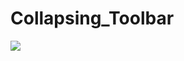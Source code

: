 # Collapsing_Toolbar
<a href="https://imgflip.com/gif/4q2zvs"><img src="https://imgflip.com/gif/4q2zvs"/></a>
